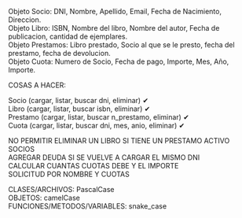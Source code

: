 Objeto Socio: DNI, Nombre, Apellido, Email, Fecha de Nacimiento, Direccion. <br>
Objeto Libro: ISBN, Nombre del libro, Nombre del autor, Fecha de publicacion, cantidad de ejemplares. <br>
Objeto Prestamos: Libro prestado, Socio al que se le presto, fecha del prestamo, fecha de devolucion. <br>
Objeto Cuota: Numero de Socio, Fecha de pago, Importe, Mes, Año, Importe. <br>

COSAS A HACER: <br>

Socio (cargar, listar, buscar dni, eliminar) ✔ <br>
Libro (cargar, listar, buscar isbn, eliminar) ✔ <br>
Prestamo (cargar, listar, buscar n_prestamo, eliminar) ✔ <br>
Cuota (cargar, listar, buscar dni, mes, anio, eliminar) ✔ <br>

NO PERMITIR ELIMINAR UN LIBRO SI TIENE UN PRESTAMO ACTIVO SOCIOS <br>
AGREGAR DEUDA SI SE VUELVE A CARGAR EL MISMO DNI <br>
CALCULAR CUANTAS CUOTAS DEBE Y EL IMPORTE <br>
SOLICITUD POR NOMBRE Y CUOTAS <br>

CLASES/ARCHIVOS: PascalCase <br>
OBJETOS: camelCase <br>
FUNCIONES/METODOS/VARIABLES: snake_case <br>
